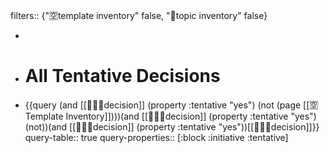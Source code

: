 filters:: {"🈳template inventory" false, "🧭topic inventory" false}

-
- # All Tentative Decisions
- {{query (and [[👩🏻‍⚖️decision]] (property :tentative "yes") (not (page [[🈳Template Inventory]])))(and [[👩🏻‍⚖️decision]] (property :tentative "yes") (not))(and [[👩🏻‍⚖️decision]] (property :tentative "yes"))[[👩🏻‍⚖️decision]]}}
  query-table:: true
  query-properties:: [:block :initiative :tentative]